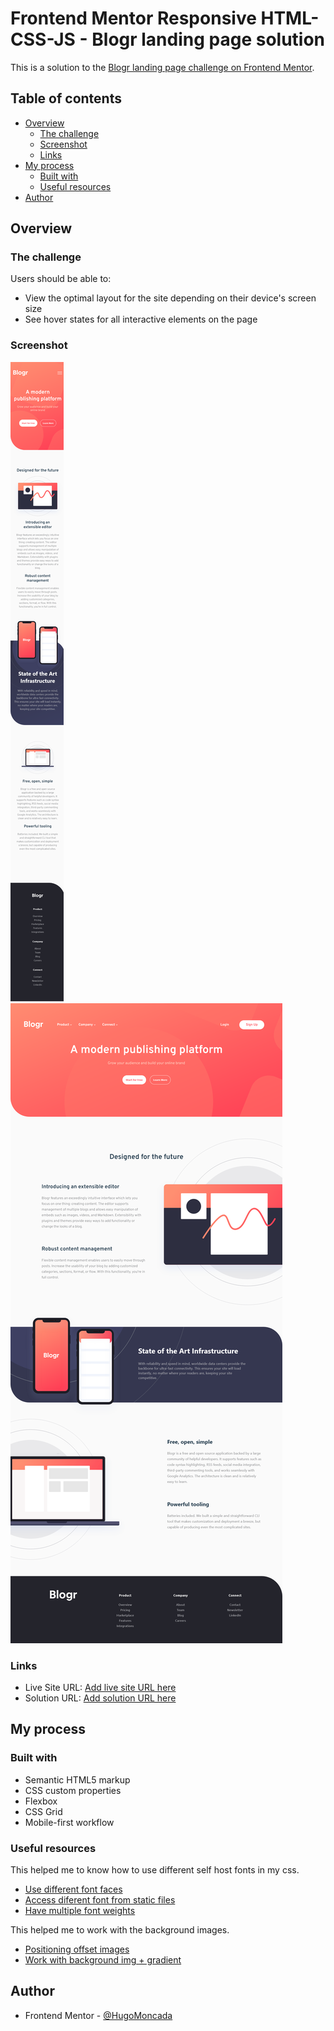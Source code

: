 # Frontend Mentor Responsive HTML-CSS-JS - Blogr landing page solution

This is a solution to the [Blogr landing page challenge on Frontend Mentor](https://www.frontendmentor.io/challenges/blogr-landing-page-EX2RLAApP). 

## Table of contents

- [Overview](#overview)
  - [The challenge](#the-challenge)
  - [Screenshot](#screenshot)
  - [Links](#links)
- [My process](#my-process)
  - [Built with](#built-with)
  - [Useful resources](#useful-resources)
- [Author](#author)


## Overview

### The challenge

Users should be able to:

- View the optimal layout for the site depending on their device's screen size
- See hover states for all interactive elements on the page

### Screenshot

![](./images/Mobile.png)
![](./images/Desktop.png)


### Links

- Live Site URL: [Add live site URL here](https://your-live-site-url.com)
- Solution URL: [Add solution URL here](https://your-solution-url.com)

## My process

### Built with

- Semantic HTML5 markup
- CSS custom properties
- Flexbox
- CSS Grid
- Mobile-first workflow


### Useful resources

This helped me to know how to use different self host fonts in my css. 

- [Use different font faces](https://stackoverflow.com/questions/7018535/use-multiple-custom-fonts-using-font-face) 
- [Access diferent font from static files](https://stackoverflow.com/questions/54753575/how-to-let-static-css-files-access-other-files-such-as-eot-ttf-woff-etc) 
- [Have multiple font weights](https://stackoverflow.com/questions/28279989/multiple-font-weights-one-font-face-query) 

This helped me to work with the background images. 

- [Positioning offset images](https://css-tricks.com/positioning-offset-background-images/) 
- [Work with background img + gradient](https://stackoverflow.com/questions/20549123/css-background-image-with-background-gradient) 


## Author

- Frontend Mentor - [@HugoMoncada](https://www.frontendmentor.io/profile/HugoMoncada)



